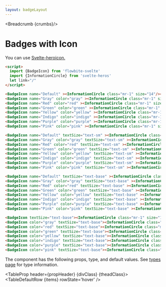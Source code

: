 ```yaml
---
layout: badgeLayout
---
```


<script>
  import Htwo from '../utils/Htwo.svelte'
  import ExampleDiv from '../utils/ExampleDiv.svelte'
  import TableProp from '../utils/TableProp.svelte'
  import TableDefaultRow from '../utils/TableDefaultRow.svelte'
  import { BadgeIcon, Breadcrumb } from "$lib/index"
  import {InformationCircle} from 'svelte-heros'
  import componentProps from '../props/BadgeLink.json'
  // Props table
  let items = componentProps.props
	let propHeader = ['Name', 'Type', 'Default']
	
	let divClass='w-full relative overflow-x-auto shadow-md sm:rounded-lg py-4'
let theadClass ='text-xs text-gray-700 uppercase bg-gray-50 dark:bg-gray-700 dark:text-white'
  let crumbs = [
    {
      label:'Home',
      href:'/'
    },
    {
      label:'Badges',
      href:'/badges/'
    },
    {
      label:'Icon badge',
      href:'/badges/badge-icon'
    }
  ]
</script>

<Breadcrumb {crumbs}/>

<h1 class="text-3xl w-full dark:text-white py-8">Badges with Icon</h1>

<p>You can use <a href="https://github.com/shinokada/svelte-heroicons" target="_blank">Svelte-heroicon.</a></p>

```html
<script>
  import {BadgeIcon} from 'flowbite-svelte'
  import {InformationCircle} from 'svelte-heros'
  let link="/"
</script>
```

<Htwo label="Size xs" />

<ExampleDiv>
<BadgeIcon name="Default" ><InformationCircle class="mr-1" size="14"/></BadgeIcon>
<BadgeIcon name="Gray" color="gray" ><InformationCircle class="mr-1" size="14"/></BadgeIcon>
<BadgeIcon name="Red" color="red" ><InformationCircle class="mr-1" size="14"/></BadgeIcon>
<BadgeIcon name="Green" color="green" ><InformationCircle class="mr-1" size="14"/></BadgeIcon>
<BadgeIcon name="Yellow" color="yellow" ><InformationCircle class="mr-1" size="14"/></BadgeIcon>
<BadgeIcon name="Indigo" color="indigo" ><InformationCircle class="mr-1" size="14"/></BadgeIcon>
<BadgeIcon name="Purple" color="purple" ><InformationCircle class="mr-1" size="14"/></BadgeIcon>
<BadgeIcon name="Pink" color="pink" ><InformationCircle class="mr-1" size="14"/></BadgeIcon>
</ExampleDiv>

```html
<BadgeIcon name="Default" ><InformationCircle class="mr-1" size="14"/></BadgeIcon>
<BadgeIcon name="Gray" color="gray" ><InformationCircle class="mr-1" size="14"/></BadgeIcon>
<BadgeIcon name="Red" color="red" ><InformationCircle class="mr-1" size="14"/></BadgeIcon>
<BadgeIcon name="Green" color="green" ><InformationCircle class="mr-1" size="14"/></BadgeIcon>
<BadgeIcon name="Yellow" color="yellow" ><InformationCircle class="mr-1" size="14"/></BadgeIcon>
<BadgeIcon name="Indigo" color="indigo" ><InformationCircle class="mr-1" size="14"/></BadgeIcon>
<BadgeIcon name="Purple" color="purple" ><InformationCircle class="mr-1" size="14"/></BadgeIcon>
<BadgeIcon name="Pink" color="pink" ><InformationCircle class="mr-1" size="14"/></BadgeIcon>
```

<Htwo label="Size sm" />

<ExampleDiv>
<BadgeIcon name="Default" textSize="text-sm" ><InformationCircle class="mr-1" size="16"/></BadgeIcon>
<BadgeIcon name="Gray" color="gray" textSize="text-sm" ><InformationCircle class="mr-1" size="16"/></BadgeIcon>
<BadgeIcon name="Red" color="red" textSize="text-sm" ><InformationCircle class="mr-1" size="16"/></BadgeIcon>
<BadgeIcon name="Green" color="green" textSize="text-sm" ><InformationCircle class="mr-1" size="16"/></BadgeIcon>
<BadgeIcon name="Yellow" color="yellow" textSize="text-sm" ><InformationCircle class="mr-1" size="16"/></BadgeIcon>
<BadgeIcon name="Indigo" color="indigo" textSize="text-sm" ><InformationCircle class="mr-1" size="16"/></BadgeIcon>
<BadgeIcon name="Purple" color="purple" textSize="text-sm" ><InformationCircle class="mr-1" size="16"/></BadgeIcon>
<BadgeIcon name="Pink" color="pink" textSize="text-sm" ><InformationCircle class="mr-1" size="16"/></BadgeIcon>
</ExampleDiv>

```html
<BadgeIcon name="Default" textSize="text-sm" ><InformationCircle class="mr-1" size="18"/></BadgeIcon>
<BadgeIcon name="Gray" color="gray" textSize="text-sm" ><InformationCircle class="mr-1" size="18"/></BadgeIcon>
<BadgeIcon name="Red" color="red" textSize="text-sm" ><InformationCircle class="mr-1" size="18"/></BadgeIcon>
<BadgeIcon name="Green" color="green" textSize="text-sm" ><InformationCircle class="mr-1" size="18"/></BadgeIcon>
<BadgeIcon name="Yellow" color="yellow" textSize="text-sm" ><InformationCircle class="mr-1" size="18"/></BadgeIcon>
<BadgeIcon name="Indigo" color="indigo" textSize="text-sm" ><InformationCircle class="mr-1" size="18"/></BadgeIcon>
<BadgeIcon name="Purple" color="purple" textSize="text-sm" ><InformationCircle class="mr-1" size="18"/></BadgeIcon>
<BadgeIcon name="Pink" color="pink" textSize="text-sm" ><InformationCircle class="mr-1" size="18"/></BadgeIcon>
```

<Htwo label="Size base" />

<ExampleDiv>
<BadgeIcon name="Default" textSize="text-base" ><InformationCircle class="mr-1" size="18"/></BadgeIcon>
<BadgeIcon name="Gray" color="gray" textSize="text-base" ><InformationCircle class="mr-1" size="18"/></BadgeIcon>
<BadgeIcon name="Red" color="red" textSize="text-base" ><InformationCircle class="mr-1" size="18"/></BadgeIcon>
<BadgeIcon name="Green" color="green" textSize="text-base" ><InformationCircle class="mr-1" size="18"/></BadgeIcon>
<BadgeIcon name="Yellow" color="yellow" textSize="text-base" ><InformationCircle class="mr-1" size="18"/></BadgeIcon>
<BadgeIcon name="Indigo" color="indigo" textSize="text-base" ><InformationCircle class="mr-1" size="18"/></BadgeIcon>
<BadgeIcon name="Purple" color="purple" textSize="text-base" ><InformationCircle class="mr-1" size="18"/></BadgeIcon>
<BadgeIcon name="Pink" color="pink" textSize="text-base" ><InformationCircle class="mr-1" size="18"/></BadgeIcon>
</ExampleDiv>

```html
<BadgeIcon name="Default" textSize="text-base" ><InformationCircle class="mr-1" size="18"/></BadgeIcon>
<BadgeIcon name="Gray" color="gray" textSize="text-base" ><InformationCircle class="mr-1" size="18"/></BadgeIcon>
<BadgeIcon name="Red" color="red" textSize="text-base" ><InformationCircle class="mr-1" size="18"/></BadgeIcon>
<BadgeIcon name="Green" color="green" textSize="text-base" ><InformationCircle class="mr-1" size="18"/></BadgeIcon>
<BadgeIcon name="Yellow" color="yellow" textSize="text-base" ><InformationCircle class="mr-1" size="18"/></BadgeIcon>
<BadgeIcon name="Indigo" color="indigo" textSize="text-base" ><InformationCircle class="mr-1" size="18"/></BadgeIcon>
<BadgeIcon name="Purple" color="purple" textSize="text-base" ><InformationCircle class="mr-1" size="18"/></BadgeIcon>
<BadgeIcon name="Pink" color="pink" textSize="text-base" ><InformationCircle class="mr-1" size="18"/></BadgeIcon>
```

<Htwo label="Badges with icon only" />

<ExampleDiv>
<BadgeIcon textSize="text-base"><InformationCircle size="16" /></BadgeIcon>
<BadgeIcon color="gray" textSize="text-base"><InformationCircle size="16" /></BadgeIcon>
<BadgeIcon color="red" textSize="text-base"><InformationCircle size="16" /></BadgeIcon>
<BadgeIcon color="green" textSize="text-base"><InformationCircle size="16" /></BadgeIcon>
<BadgeIcon color="yellow" textSize="text-base"><InformationCircle size="16" /></BadgeIcon>
<BadgeIcon color="indigo" textSize="text-base"><InformationCircle size="16" /></BadgeIcon>
<BadgeIcon color="purple" textSize="text-base"><InformationCircle size="16" /></BadgeIcon>
<BadgeIcon color="pink" textSize="text-base"><InformationCircle size="16" /></BadgeIcon>
</ExampleDiv>

```html
<BadgeIcon textSize="text-base"><InformationCircle class="mr-1" size="18" /></BadgeIcon>
<BadgeIcon color="gray" textSize="text-base"><InformationCircle class="mr-1" size="18" /></BadgeIcon>
<BadgeIcon color="red" textSize="text-base"><InformationCircle class="mr-1" size="18" /></BadgeIcon>
<BadgeIcon color="green" textSize="text-base"><InformationCircle class="mr-1" size="18" /></BadgeIcon>
<BadgeIcon color="yellow" textSize="text-base"><InformationCircle class="mr-1" size="18" /></BadgeIcon>
<BadgeIcon color="indigo" textSize="text-base"><InformationCircle class="mr-1" size="18" /></BadgeIcon>
<BadgeIcon color="purple" textSize="text-base"><InformationCircle class="mr-1" size="18" /></BadgeIcon>
<BadgeIcon color="pink" textSize="text-base"><InformationCircle class="mr-1" size="18" /></BadgeIcon>
```

<Htwo label="Props" />

<p>The component has the following props, type, and default values. See <a href="/pages/types">types 
 page</a> for type information.</p>

<TableProp header={propHeader} {divClass} {theadClass}>
  <TableDefaultRow {items} rowState='hover' />
</TableProp>